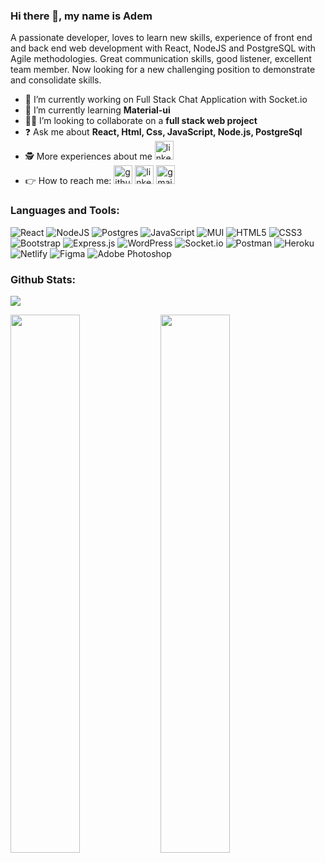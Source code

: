 ### Hi there 👋, my name is Adem

A passionate developer, loves to learn new skills, experience of front end and back end web development with React, NodeJS and PostgreSQL with Agile methodologies. Great communication skills, good listener, excellent team member. Now looking for a new challenging position to demonstrate and consolidate skills.

- 🎯 I’m currently working on Full Stack Chat Application with Socket.io
- 🧿 I’m currently learning **Material-ui**
- 👨‍💻 I’m looking to collaborate on a **full stack web project**
- ❓ Ask me about **React, Html, Css, JavaScript, Node.js, PostgreSql**
- 🕵️ More experiences about me [<img src='https://cdn.jsdelivr.net/npm/simple-icons@3.0.1/icons/linkedin.svg' alt='linkedin' height='30'>](https://www.linkedin.com/in/https://www.linkedin.com/in/ademalagoz//) 
- 👉 How to reach me: [<img src='https://cdn.jsdelivr.net/npm/simple-icons@3.0.1/icons/github.svg' alt='github' height='30'>](https://github.com/https://github.com/ademalagoz)  [<img src='https://cdn.jsdelivr.net/npm/simple-icons@3.0.1/icons/linkedin.svg' alt='linkedin' height='30'>](https://www.linkedin.com/in/https://www.linkedin.com/in/ademalagoz//)  [<img src='https://cdn.jsdelivr.net/npm/simple-icons@3.0.1/icons/gmail.svg' alt='gmail' height='30'>](ademalagozuk@gmail.com)

### Languages and Tools: 
![React](https://img.shields.io/badge/react-%2320232a.svg?style=for-the-badge&logo=react&logoColor=%2361DAFB)
![NodeJS](https://img.shields.io/badge/node.js-6DA55F?style=for-the-badge&logo=node.js&logoColor=white)
![Postgres](https://img.shields.io/badge/postgres-%23316192.svg?style=for-the-badge&logo=postgresql&logoColor=white)
![JavaScript](https://img.shields.io/badge/javascript-%23323330.svg?style=for-the-badge&logo=javascript&logoColor=%23F7DF1E)
![MUI](https://img.shields.io/badge/MUI-%230081CB.svg?style=for-the-badge&logo=mui&logoColor=white)
![HTML5](https://img.shields.io/badge/html5-%23E34F26.svg?style=for-the-badge&logo=html5&logoColor=white)
![CSS3](https://img.shields.io/badge/css3-%231572B6.svg?style=for-the-badge&logo=css3&logoColor=white)
![Bootstrap](https://img.shields.io/badge/bootstrap-%23563D7C.svg?style=for-the-badge&logo=bootstrap&logoColor=white)
![Express.js](https://img.shields.io/badge/express.js-%23404d59.svg?style=for-the-badge&logo=express&logoColor=%2361DAFB)
![WordPress](https://img.shields.io/badge/WordPress-%23117AC9.svg?style=for-the-badge&logo=WordPress&logoColor=white)
![Socket.io](https://img.shields.io/badge/Socket.io-black?style=for-the-badge&logo=socket.io&badgeColor=010101)
![Postman](https://img.shields.io/badge/Postman-FF6C37?style=for-the-badge&logo=postman&logoColor=white)
![Heroku](https://img.shields.io/badge/heroku-%23430098.svg?style=for-the-badge&logo=heroku&logoColor=white)
![Netlify](https://img.shields.io/badge/netlify-%23000000.svg?style=for-the-badge&logo=netlify&logoColor=#00C7B7)
![Figma](https://img.shields.io/badge/figma-%23F24E1E.svg?style=for-the-badge&logo=figma&logoColor=white)
![Adobe Photoshop](https://img.shields.io/badge/adobe%20photoshop-%2331A8FF.svg?style=for-the-badge&logo=adobe%20photoshop&logoColor=white)

### Github Stats: 
![](https://github-profile-trophy.vercel.app/?username=ademalagoz&title=Repositories,Commits,PullRequest,Stars)
<!-- https://github-profile-trophy.vercel.app/?username=ademalagoz&title=Stars,Followers -->
<img align="left" width="47%" src="https://github-readme-stats.vercel.app/api?username=ademalagoz&show_icons=true&theme=radical"/>
<img align="left" width="47%" heigth="15%"  src="https://github-readme-stats.vercel.app/api/top-langs/?username=ademalagoz&layout=compact"/> 
<br/>


